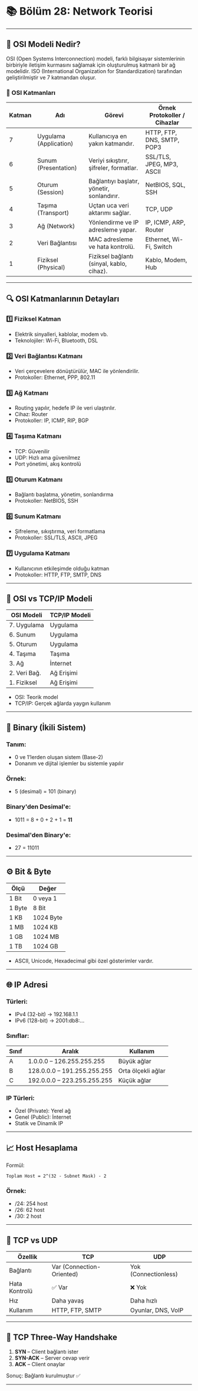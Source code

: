 
# 📚 Bölüm 28: Network Teorisi

---

## 📌 OSI Modeli Nedir?

OSI (Open Systems Interconnection) modeli, farklı bilgisayar sistemlerinin birbiriyle iletişim kurmasını sağlamak için oluşturulmuş katmanlı bir ağ modelidir. ISO (International Organization for Standardization) tarafından geliştirilmiştir ve 7 katmandan oluşur.

### 📜 OSI Katmanları

| Katman | Adı                   | Görevi                                            | Örnek Protokoller / Cihazlar                   |
|--------|------------------------|--------------------------------------------------|------------------------------------------------|
| 7      | Uygulama (Application) | Kullanıcıya en yakın katmandır.                  | HTTP, FTP, DNS, SMTP, POP3                     |
| 6      | Sunum (Presentation)   | Veriyi sıkıştırır, şifreler, formatlar.          | SSL/TLS, JPEG, MP3, ASCII                      |
| 5      | Oturum (Session)       | Bağlantıyı başlatır, yönetir, sonlandırır.       | NetBIOS, SQL, SSH                              |
| 4      | Taşıma (Transport)     | Uçtan uca veri aktarımı sağlar.                  | TCP, UDP                                       |
| 3      | Ağ (Network)           | Yönlendirme ve IP adresleme yapar.               | IP, ICMP, ARP, Router                          |
| 2      | Veri Bağlantısı        | MAC adresleme ve hata kontrolü.                  | Ethernet, Wi-Fi, Switch                        |
| 1      | Fiziksel (Physical)    | Fiziksel bağlantı (sinyal, kablo, cihaz).        | Kablo, Modem, Hub                              |

---

## 🔍 OSI Katmanlarının Detayları

### 1️⃣ Fiziksel Katman
- Elektrik sinyalleri, kablolar, modem vb.
- Teknolojiler: Wi-Fi, Bluetooth, DSL

### 2️⃣ Veri Bağlantısı Katmanı
- Veri çerçevelere dönüştürülür, MAC ile yönlendirilir.
- Protokoller: Ethernet, PPP, 802.11

### 3️⃣ Ağ Katmanı
- Routing yapılır, hedefe IP ile veri ulaştırılır.
- Cihaz: Router
- Protokoller: IP, ICMP, RIP, BGP

### 4️⃣ Taşıma Katmanı
- TCP: Güvenilir
- UDP: Hızlı ama güvenilmez
- Port yönetimi, akış kontrolü

### 5️⃣ Oturum Katmanı
- Bağlantı başlatma, yönetim, sonlandırma
- Protokoller: NetBIOS, SSH

### 6️⃣ Sunum Katmanı
- Şifreleme, sıkıştırma, veri formatlama
- Protokoller: SSL/TLS, ASCII, JPEG

### 7️⃣ Uygulama Katmanı
- Kullanıcının etkileşimde olduğu katman
- Protokoller: HTTP, FTP, SMTP, DNS

---

## 🔁 OSI vs TCP/IP Modeli

| OSI Modeli     | TCP/IP Modeli     |
|----------------|--------------------|
| 7. Uygulama    | Uygulama           |
| 6. Sunum       | Uygulama           |
| 5. Oturum      | Uygulama           |
| 4. Taşıma      | Taşıma             |
| 3. Ağ          | İnternet           |
| 2. Veri Bağ.   | Ağ Erişimi         |
| 1. Fiziksel    | Ağ Erişimi         |

- OSI: Teorik model
- TCP/IP: Gerçek ağlarda yaygın kullanım

---

## 🔢 Binary (İkili Sistem)

### Tanım:
- 0 ve 1’lerden oluşan sistem (Base-2)
- Donanım ve dijital işlemler bu sistemle yapılır

### Örnek:
- 5 (desimal) = 101 (binary)

### Binary'den Desimal'e:
- 1011 = 8 + 0 + 2 + 1 = **11**

### Desimal'den Binary'e:
- 27 = 11011

---

## ⚙️ Bit & Byte

| Ölçü        | Değer               |
|-------------|---------------------|
| 1 Bit       | 0 veya 1            |
| 1 Byte      | 8 Bit               |
| 1 KB        | 1024 Byte           |
| 1 MB        | 1024 KB             |
| 1 GB        | 1024 MB             |
| 1 TB        | 1024 GB             |

- ASCII, Unicode, Hexadecimal gibi özel gösterimler vardır.

---

## 🌐 IP Adresi

### Türleri:
- IPv4 (32-bit) → 192.168.1.1
- IPv6 (128-bit) → 2001:db8:...

### Sınıflar:
| Sınıf | Aralık                    | Kullanım           |
|-------|----------------------------|--------------------|
| A     | 1.0.0.0 – 126.255.255.255 | Büyük ağlar        |
| B     | 128.0.0.0 – 191.255.255.255| Orta ölçekli ağlar |
| C     | 192.0.0.0 – 223.255.255.255| Küçük ağlar        |

### IP Türleri:
- Özel (Private): Yerel ağ
- Genel (Public): İnternet
- Statik ve Dinamik IP

---

## 📈 Host Hesaplama

Formül:
```
Toplam Host = 2^(32 - Subnet Mask) - 2
```

### Örnek:
- /24: 254 host
- /26: 62 host
- /30: 2 host

---

## 📡 TCP vs UDP

| Özellik        | TCP                                | UDP                               |
|----------------|-------------------------------------|------------------------------------|
| Bağlantı       | Var (Connection-Oriented)          | Yok (Connectionless)              |
| Hata Kontrolü  | ✅ Var                              | ❌ Yok                             |
| Hız            | Daha yavaş                         | Daha hızlı                        |
| Kullanım       | HTTP, FTP, SMTP                     | Oyunlar, DNS, VoIP                |

---

## 🔄 TCP Three-Way Handshake

1. **SYN** – Client bağlantı ister
2. **SYN-ACK** – Server cevap verir
3. **ACK** – Client onaylar

Sonuç: Bağlantı kurulmuştur ✅

---


